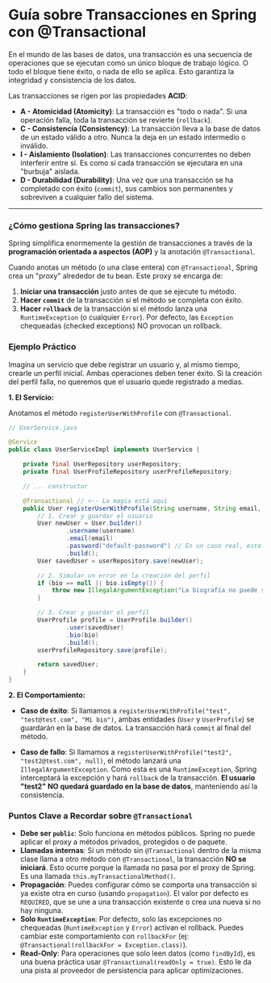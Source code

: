# Guía sobre Transacciones en Spring con @Transactional

En el mundo de las bases de datos, una transacción es una secuencia de operaciones que se ejecutan como un único bloque de trabajo lógico. O todo el bloque tiene éxito, o nada de ello se aplica. Esto garantiza la integridad y consistencia de los datos.

Las transacciones se rigen por las propiedades **ACID**:

*   **A - Atomicidad (Atomicity)**: La transacción es "todo o nada". Si una operación falla, toda la transacción se revierte (`rollback`).
*   **C - Consistencia (Consistency)**: La transacción lleva a la base de datos de un estado válido a otro. Nunca la deja en un estado intermedio o inválido.
*   **I - Aislamiento (Isolation)**: Las transacciones concurrentes no deben interferir entre sí. Es como si cada transacción se ejecutara en una "burbuja" aislada.
*   **D - Durabilidad (Durability)**: Una vez que una transacción se ha completado con éxito (`commit`), sus cambios son permanentes y sobreviven a cualquier fallo del sistema.

---

### ¿Cómo gestiona Spring las transacciones?

Spring simplifica enormemente la gestión de transacciones a través de la **programación orientada a aspectos (AOP)** y la anotación `@Transactional`.

Cuando anotas un método (o una clase entera) con `@Transactional`, Spring crea un "proxy" alrededor de tu bean. Este proxy se encarga de:
1.  **Iniciar una transacción** justo antes de que se ejecute tu método.
2.  **Hacer `commit`** de la transacción si el método se completa con éxito.
3.  **Hacer `rollback`** de la transacción si el método lanza una `RuntimeException` (o cualquier `Error`). Por defecto, las `Exception` chequeadas (checked exceptions) NO provocan un rollback.

### Ejemplo Práctico

Imagina un servicio que debe registrar un usuario y, al mismo tiempo, crearle un perfil inicial. Ambas operaciones deben tener éxito. Si la creación del perfil falla, no queremos que el usuario quede registrado a medias.

**1. El Servicio:**

Anotamos el método `registerUserWithProfile` con `@Transactional`.

```java
// UserService.java

@Service
public class UserServiceImpl implements UserService {

    private final UserRepository userRepository;
    private final UserProfileRepository userProfileRepository;

    // ... constructor

    @Transactional // <-- La magia está aquí
    public User registerUserWithProfile(String username, String email, String bio) {
        // 1. Crear y guardar el usuario
        User newUser = User.builder()
                .username(username)
                .email(email)
                .password("default-password") // En un caso real, esto estaría hasheado
                .build();
        User savedUser = userRepository.save(newUser);

        // 2. Simular un error en la creación del perfil
        if (bio == null || bio.isEmpty()) {
            throw new IllegalArgumentException("La biografía no puede ser nula o vacía");
        }

        // 3. Crear y guardar el perfil
        UserProfile profile = UserProfile.builder()
                .user(savedUser)
                .bio(bio)
                .build();
        userProfileRepository.save(profile);

        return savedUser;
    }
}
```

**2. El Comportamiento:**

*   **Caso de éxito**: Si llamamos a `registerUserWithProfile("test", "test@test.com", "Mi bio")`, ambas entidades (`User` y `UserProfile`) se guardarán en la base de datos. La transacción hará `commit` al final del método.

*   **Caso de fallo**: Si llamamos a `registerUserWithProfile("test2", "test2@test.com", null)`, el método lanzará una `IllegalArgumentException`. Como esta es una `RuntimeException`, Spring interceptará la excepción y hará `rollback` de la transacción. **El usuario "test2" NO quedará guardado en la base de datos**, manteniendo así la consistencia.

### Puntos Clave a Recordar sobre `@Transactional`

*   **Debe ser `public`**: Solo funciona en métodos públicos. Spring no puede aplicar el proxy a métodos privados, protegidos o de paquete.
*   **Llamadas internas**: Si un método sin `@Transactional` dentro de la misma clase llama a otro método con `@Transactional`, la transacción **NO se iniciará**. Esto ocurre porque la llamada no pasa por el proxy de Spring. Es una llamada `this.myTransactionalMethod()`.
*   **Propagación**: Puedes configurar cómo se comporta una transacción si ya existe otra en curso (usando `propagation`). El valor por defecto es `REQUIRED`, que se une a una transacción existente o crea una nueva si no hay ninguna.
*   **Solo `RuntimeException`**: Por defecto, solo las excepciones no chequeadas (`RuntimeException` y `Error`) activan el rollback. Puedes cambiar este comportamiento con `rollbackFor` (ej: `@Transactional(rollbackFor = Exception.class)`).
*   **Read-Only**: Para operaciones que solo leen datos (como `findById`), es una buena práctica usar `@Transactional(readOnly = true)`. Esto le da una pista al proveedor de persistencia para aplicar optimizaciones.
